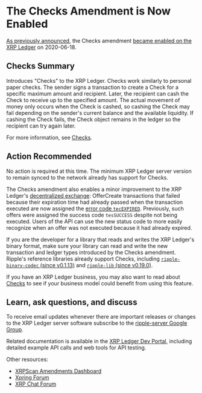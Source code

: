 # The Checks Amendment is Now Enabled

[As previously announced](https://xrpl.org/blog/2020/checks-expected.html), the Checks amendment [became enabled on the XRP Ledger](https://xrpcharts.ripple.com/#/transactions/D88F2DCDFB10023F9F6CBA8DF34C18E321D655CAC8FDB962387A5DB1540242A6) on 2020-06-18.

<!-- BREAK -->

## Checks Summary

Introduces "Checks" to the XRP Ledger. Checks work similarly to personal paper checks. The sender signs a transaction to create a Check for a specific maximum amount and recipient. Later, the recipient can cash the Check to receive up to the specified amount. The actual movement of money only occurs when the Check is cashed, so cashing the Check may fail depending on the sender's current balance and the available liquidity. If cashing the Check fails, the Check object remains in the ledger so the recipient can try again later.

For more information, see [Checks](https://xrpl.org/checks.html).

## Action Recommended

No action is required at this time. The minimum XRP Ledger server version to remain synced to the network already has support for Checks.

The Checks amendment also enables a minor improvement to the XRP Ledger's [decentralized exchange](https://xrpl.org/decentralized-exchange.html): OfferCreate transactions that failed because their expiration time had already passed when the transaction executed are now assigned the [error code `tecEXPIRED`](https://xrpl.org/tec-codes.html). Previously, such offers were assigned the success code `tesSUCCESS` despite not being executed. Users of the API can use the new status code to more easily recognize when an offer was not executed because it had already expired.

If you are the developer for a library that reads and writes the XRP Ledger's binary format, make sure your library can read and write the new transaction and ledger types introduced by the Checks amendment. Ripple's reference libraries already support Checks, including [`ripple-binary-codec` (since v0.1.13)](https://github.com/ripple/ripple-binary-codec/) and [`ripple-lib` (since v0.19.0)](https://github.com/ripple/ripple-lib/).

If you have an XRP Ledger business, you may also want to read about [Checks](https://xrpl.org/checks.html) to see if your business model could benefit from using this feature.

## Learn, ask questions, and discuss

To receive email updates whenever there are important releases or changes to the XRP Ledger server software subscribe to the [ripple-server Google Group](https://groups.google.com/forum/#!forum/ripple-server).

Related documentation is available in the [XRP Ledger Dev Portal](https://xrpl.org/), including detailed example API calls and web tools for API testing.

Other resources:

* [XRPScan Amendments Dashboard](https://xrpscan.com/amendments)
* [Xpring Forum](https://forum.xpring.io/)
* [XRP Chat Forum](http://www.xrpchat.com/)
